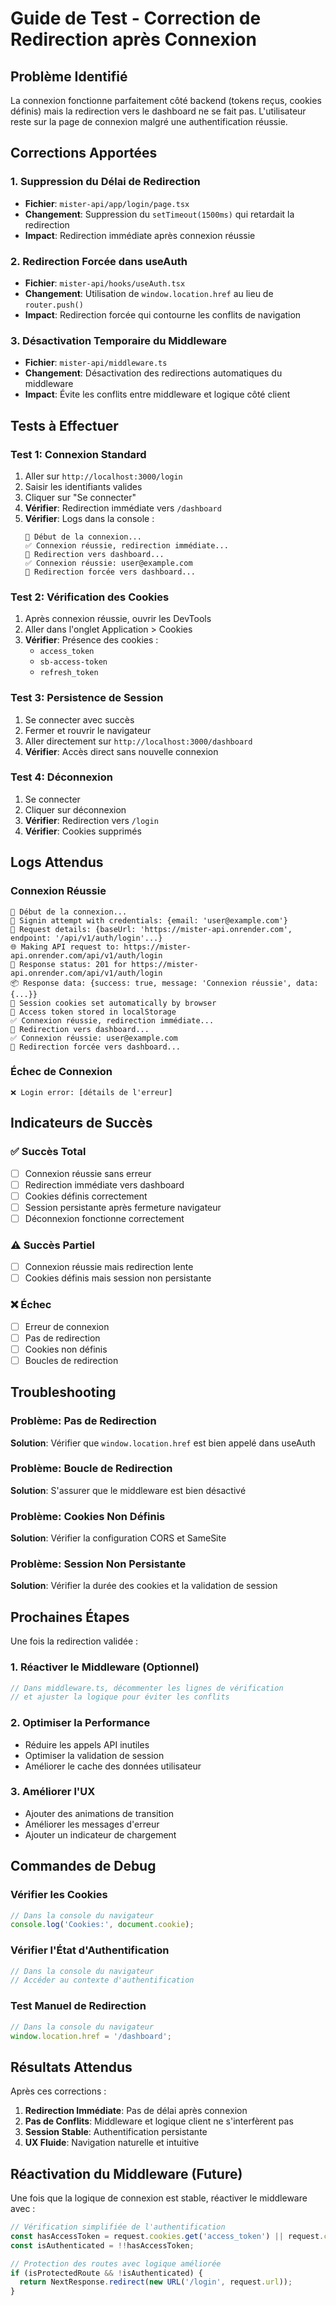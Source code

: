 # Guide de Test - Correction de Redirection après Connexion

## Problème Identifié
La connexion fonctionne parfaitement côté backend (tokens reçus, cookies définis) mais la redirection vers le dashboard ne se fait pas. L'utilisateur reste sur la page de connexion malgré une authentification réussie.

## Corrections Apportées

### 1. **Suppression du Délai de Redirection**
- **Fichier**: `mister-api/app/login/page.tsx`
- **Changement**: Suppression du `setTimeout(1500ms)` qui retardait la redirection
- **Impact**: Redirection immédiate après connexion réussie

### 2. **Redirection Forcée dans useAuth**
- **Fichier**: `mister-api/hooks/useAuth.tsx`
- **Changement**: Utilisation de `window.location.href` au lieu de `router.push()`
- **Impact**: Redirection forcée qui contourne les conflits de navigation

### 3. **Désactivation Temporaire du Middleware**
- **Fichier**: `mister-api/middleware.ts`
- **Changement**: Désactivation des redirections automatiques du middleware
- **Impact**: Évite les conflits entre middleware et logique côté client

## Tests à Effectuer

### Test 1: Connexion Standard
1. Aller sur `http://localhost:3000/login`
2. Saisir les identifiants valides
3. Cliquer sur "Se connecter"
4. **Vérifier**: Redirection immédiate vers `/dashboard`
5. **Vérifier**: Logs dans la console :
   ```
   🚀 Début de la connexion...
   ✅ Connexion réussie, redirection immédiate...
   🔄 Redirection vers dashboard...
   ✅ Connexion réussie: user@example.com
   🔄 Redirection forcée vers dashboard...
   ```

### Test 2: Vérification des Cookies
1. Après connexion réussie, ouvrir les DevTools
2. Aller dans l'onglet Application > Cookies
3. **Vérifier**: Présence des cookies :
   - `access_token`
   - `sb-access-token`
   - `refresh_token`

### Test 3: Persistence de Session
1. Se connecter avec succès
2. Fermer et rouvrir le navigateur
3. Aller directement sur `http://localhost:3000/dashboard`
4. **Vérifier**: Accès direct sans nouvelle connexion

### Test 4: Déconnexion
1. Se connecter
2. Cliquer sur déconnexion
3. **Vérifier**: Redirection vers `/login`
4. **Vérifier**: Cookies supprimés

## Logs Attendus

### Connexion Réussie
```
🚀 Début de la connexion...
🔐 Signin attempt with credentials: {email: 'user@example.com'}
🔧 Request details: {baseUrl: 'https://mister-api.onrender.com', endpoint: '/api/v1/auth/login'...}
🌐 Making API request to: https://mister-api.onrender.com/api/v1/auth/login
📡 Response status: 201 for https://mister-api.onrender.com/api/v1/auth/login
📦 Response data: {success: true, message: 'Connexion réussie', data: {...}}
🍪 Session cookies set automatically by browser
💾 Access token stored in localStorage
✅ Connexion réussie, redirection immédiate...
🔄 Redirection vers dashboard...
✅ Connexion réussie: user@example.com
🔄 Redirection forcée vers dashboard...
```

### Échec de Connexion
```
❌ Login error: [détails de l'erreur]
```

## Indicateurs de Succès

### ✅ Succès Total
- [ ] Connexion réussie sans erreur
- [ ] Redirection immédiate vers dashboard
- [ ] Cookies définis correctement
- [ ] Session persistante après fermeture navigateur
- [ ] Déconnexion fonctionne correctement

### ⚠️ Succès Partiel
- [ ] Connexion réussie mais redirection lente
- [ ] Cookies définis mais session non persistante

### ❌ Échec
- [ ] Erreur de connexion
- [ ] Pas de redirection
- [ ] Cookies non définis
- [ ] Boucles de redirection

## Troubleshooting

### Problème: Pas de Redirection
**Solution**: Vérifier que `window.location.href` est bien appelé dans useAuth

### Problème: Boucle de Redirection
**Solution**: S'assurer que le middleware est bien désactivé

### Problème: Cookies Non Définis
**Solution**: Vérifier la configuration CORS et SameSite

### Problème: Session Non Persistante
**Solution**: Vérifier la durée des cookies et la validation de session

## Prochaines Étapes

Une fois la redirection validée :

### 1. Réactiver le Middleware (Optionnel)
```typescript
// Dans middleware.ts, décommenter les lignes de vérification
// et ajuster la logique pour éviter les conflits
```

### 2. Optimiser la Performance
- Réduire les appels API inutiles
- Optimiser la validation de session
- Améliorer le cache des données utilisateur

### 3. Améliorer l'UX
- Ajouter des animations de transition
- Améliorer les messages d'erreur
- Ajouter un indicateur de chargement

## Commandes de Debug

### Vérifier les Cookies
```javascript
// Dans la console du navigateur
console.log('Cookies:', document.cookie);
```

### Vérifier l'État d'Authentification
```javascript
// Dans la console du navigateur
// Accéder au contexte d'authentification
```

### Test Manuel de Redirection
```javascript
// Dans la console du navigateur
window.location.href = '/dashboard';
```

## Résultats Attendus

Après ces corrections :
1. **Redirection Immédiate**: Pas de délai après connexion
2. **Pas de Conflits**: Middleware et logique client ne s'interfèrent pas
3. **Session Stable**: Authentification persistante
4. **UX Fluide**: Navigation naturelle et intuitive

## Réactivation du Middleware (Future)

Une fois que la logique de connexion est stable, réactiver le middleware avec :

```typescript
// Vérification simplifiée de l'authentification
const hasAccessToken = request.cookies.get('access_token') || request.cookies.get('sb-access-token');
const isAuthenticated = !!hasAccessToken;

// Protection des routes avec logique améliorée
if (isProtectedRoute && !isAuthenticated) {
  return NextResponse.redirect(new URL('/login', request.url));
}
``` 